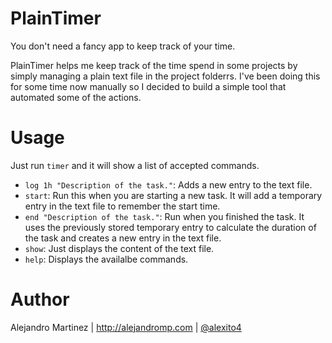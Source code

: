 # PlainTimer
You don't need a fancy app to keep track of your time.

PlainTimer helps me keep track of the time spend in some projects by simply managing a plain text file in the project folderrs. I've been doing this for some time now manually so I decided to build a simple tool that automated some of the actions.

# Usage

Just run `timer` and it will show a list of accepted commands.

- `log 1h "Description of the task."`: Adds a new entry to the text file.
- `start`: Run this when you are starting a new task. It will add a temporary entry in the text file to remember the start time.
- `end "Description of the task."`: Run when you finished the task. It uses the previously stored temporary entry to calculate the duration of the task and creates a new entry in the text file.
- `show`: Just displays the content of the text file.
- `help`: Displays the availalbe commands.

# Author

Alejandro Martinez | http://alejandromp.com | [@alexito4](https://twitter.com/alexito4)
